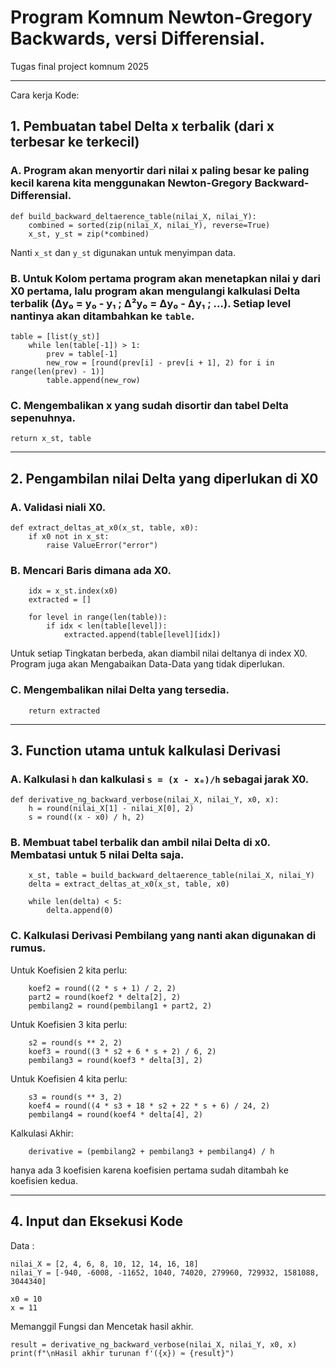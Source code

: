 # Program Komnum Newton-Gregory Backwards, versi Differensial.
Tugas final project komnum 2025


---


Cara kerja Kode: 

## **1. Pembuatan tabel Delta x terbalik (dari x terbesar ke terkecil)**

### A. Program akan menyortir dari nilai x paling besar ke paling kecil karena kita menggunakan Newton-Gregory Backward-Differensial.
```
def build_backward_deltaerence_table(nilai_X, nilai_Y):
    combined = sorted(zip(nilai_X, nilai_Y), reverse=True)
    x_st, y_st = zip(*combined)
```
Nanti ```x_st``` dan ```y_st``` digunakan untuk menyimpan data.

### B. Untuk Kolom pertama program akan menetapkan nilai y dari X0 pertama, lalu program akan mengulangi kalkulasi Delta terbalik (Δy₀ = y₀ - y₁ ; Δ²y₀ = Δy₀ - Δy₁ ; ...). Setiap level nantinya akan ditambahkan ke ```table```. 
```
table = [list(y_st)]
    while len(table[-1]) > 1:
        prev = table[-1]
        new_row = [round(prev[i] - prev[i + 1], 2) for i in range(len(prev) - 1)]
        table.append(new_row)
```

### C. Mengembalikan x yang sudah disortir dan tabel Delta sepenuhnya.
```
return x_st, table
```

---

## **2. Pengambilan nilai Delta yang diperlukan di X0**

### A. Validasi niali X0.
```
def extract_deltas_at_x0(x_st, table, x0):
    if x0 not in x_st:
        raise ValueError("error")
```

### B. Mencari Baris dimana ada X0.
```
    idx = x_st.index(x0)
    extracted = []

    for level in range(len(table)):
        if idx < len(table[level]):
            extracted.append(table[level][idx])
```
Untuk setiap Tingkatan berbeda, akan diambil nilai deltanya di index X0. Program juga akan Mengabaikan Data-Data yang tidak diperlukan.

### C. Mengembalikan nilai Delta yang tersedia.
```
    return extracted
```

---

## **3. Function utama untuk kalkulasi Derivasi**

### A. Kalkulasi ```h``` dan kalkulasi ```s = (x - x₀)/h``` sebagai jarak X0.
```
def derivative_ng_backward_verbose(nilai_X, nilai_Y, x0, x):
    h = round(nilai_X[1] - nilai_X[0], 2)
    s = round((x - x0) / h, 2)
```

### B. Membuat tabel terbalik dan ambil nilai Delta di x0. Membatasi untuk 5 nilai Delta saja.
```
    x_st, table = build_backward_deltaerence_table(nilai_X, nilai_Y)
    delta = extract_deltas_at_x0(x_st, table, x0)

    while len(delta) < 5:
        delta.append(0)
```

### C. Kalkulasi Derivasi Pembilang yang nanti akan digunakan di rumus.
Untuk Koefisien 2 kita perlu:
```
    koef2 = round((2 * s + 1) / 2, 2)
    part2 = round(koef2 * delta[2], 2)
    pembilang2 = round(pembilang1 + part2, 2)
```

Untuk Koefisien 3 kita perlu:
```
    s2 = round(s ** 2, 2)
    koef3 = round((3 * s2 + 6 * s + 2) / 6, 2)
    pembilang3 = round(koef3 * delta[3], 2)
```

Untuk Koefisien 4 kita perlu:
```
    s3 = round(s ** 3, 2)
    koef4 = round((4 * s3 + 18 * s2 + 22 * s + 6) / 24, 2)
    pembilang4 = round(koef4 * delta[4], 2)
```

Kalkulasi Akhir:
```
    derivative = (pembilang2 + pembilang3 + pembilang4) / h
```
hanya ada 3 koefisien karena koefisien pertama sudah ditambah ke koefisien kedua.

---

## **4. Input dan Eksekusi Kode**

Data :
```
nilai_X = [2, 4, 6, 8, 10, 12, 14, 16, 18]
nilai_Y = [-940, -6008, -11652, 1040, 74020, 279960, 729932, 1581088, 3044340]

x0 = 10
x = 11
```
Memanggil Fungsi dan Mencetak hasil akhir.
```
result = derivative_ng_backward_verbose(nilai_X, nilai_Y, x0, x)
print(f"\nHasil akhir turunan f'({x}) ≈ {result}")
